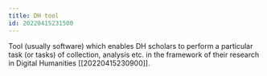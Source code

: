 ```yaml
---
title: DH tool
id: 20220415231500
---
```


Tool (usually software) which enables DH scholars to perform a particular task (or tasks) of collection, analysis etc. in the framework of their research in Digital Humanities [[20220415230900]].
